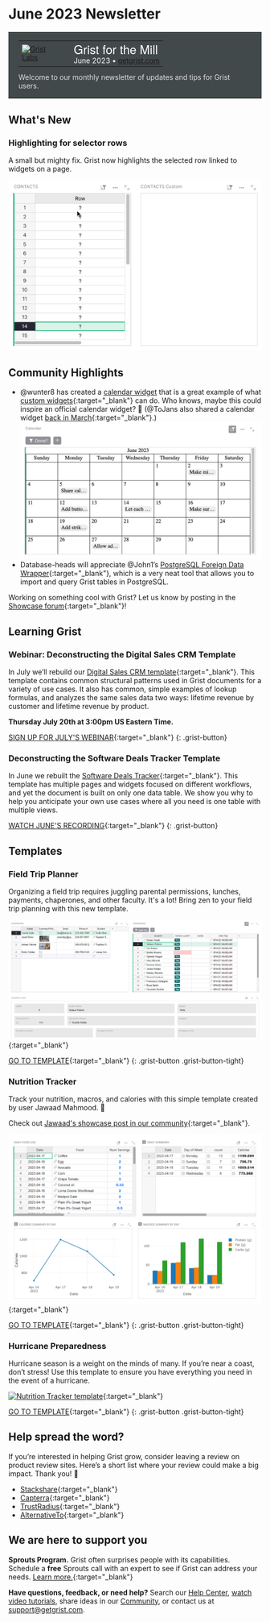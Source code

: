 # June 2023 Newsletter

<style>
  /* restore some poorly overridden defaults */
  .newsletter-header .table {
    background-color: initial;
    border: initial;
  }
  .newsletter-header .table > tbody > tr > td {
    padding: initial;
    border: initial;
    vertical-align: initial;
  }
  .newsletter-header img.header-img {
    padding: initial;
    max-width: initial;
    display: initial;
    padding: initial;
    line-height: initial;
    background-color: initial;
    border: initial;
    border-radius: initial;
    margin: initial;
  }

  /* copy newsletter styles, with a prefix for sufficient specificity */
  .newsletter-header .header {
    border: none;
    padding: 0;
    margin: 0;
  }
  .newsletter-header table > tbody > tr > td.header-image {
    width: 80px;
    padding-right: 16px;
  }
  .newsletter-header table > tbody > tr > td.header-text {
    background-color: #42494B;
    padding: 16px 20px;
  }
  .newsletter-header table.header-top {
    border: none;
    padding: 0;
    margin: 0;
    width: 100%;
  }
  .header-title {
    font-family: Helvetica Neue, Helvetica, Arial, sans-serif;
    font-size: 24px;
    line-height: 28px;
    color: #FFFFFF;
  }
  .header-month {
    color: #FFFFFF;
  }
  .header-welcome {
    margin-top: 12px;
    color: #FFFFFF;
  }
  .newsletter-summary {
    background-color: #e3fff5;
    margin: 0;
    padding: 10px;
  }
  .newsletter-summary-header {
    text-align: center;
    padding-bottom: 10px;
    border-bottom: 1px solid lightgrey;
  }
  .newsletter-summary ul {
    padding-left: 20px;
  }
  .newsletter-summary li {
    margin-bottom: 10px;
  }
  .newsletter-summary li p {
    margin: 0px
  }
</style>
<div class="newsletter-header">
<table class="header" cellpadding="0" cellspacing="0" border="0"><tr>
  <td class="header-text">
    <table class="header-top"><tr>
      <td class="header-image">
        <a href="https://www.getgrist.com">
          <img class="header-img" src="/images/newsletters/grist-labs.png" width="80" height="80" alt="Grist Labs" border="0">
        </a>
      </td>
      <td class="header-top-text">
        <div class="header-title">Grist for the Mill</div>
        <div class="header-month">June 2023
          &#8226; <a href="https://www.getgrist.com/">getgrist.com</a></div>
      </td>
    </tr></table>
    <div class="header-welcome" style="color: #e0e0e0;">
      Welcome to our monthly newsletter of updates and tips for Grist users.
    </div>
  </td>
</tr></table>
</div>

## What's New

### Highlighting for selector rows

A small but mighty fix. Grist now highlights the selected row linked to widgets on a page.

![Selector row highlighting](../images/newsletters/2023-06/select-row-highlighting.gif)

## Community Highlights

* @wunter8 has created a [calendar widget](https://community.getgrist.com/t/simple-calendar-widget/2676) that is a great example of what [custom widgets](https://support.getgrist.com/widget-custom/){:target="\_blank"} can do. Who knows, maybe this could inspire an official calendar widget? 👀 (@ToJans also shared a calendar widget [back in March](https://support.getgrist.com/newsletters/2023-03/#custom-widget-calendar-view){:target="\_blank"}.)
![wunter8's Calendar Widget](../images/newsletters/2023-06/calendar-widget.png)
* Database-heads will appreciate @John1’s [PostgreSQL Foreign Data Wrapper](https://community.getgrist.com/t/postgresql-grist-fdw/2678){:target="\_blank"}, which is a very neat tool that allows you to import and query Grist tables in PostgreSQL.

Working on something cool with Grist? Let us know by posting in the [Showcase forum](https://community.getgrist.com/c/showcase/8){:target="\_blank"}!

## Learning Grist

### Webinar: Deconstructing the Digital Sales CRM Template

In July we’ll rebuild our [Digital Sales CRM template](https://templates.getgrist.com/eVgQezBkmQVc/Digital-Sales-CRM){:target="\_blank"}. This template contains common structural patterns used in Grist documents for a variety of use cases. It also has common, simple examples of lookup formulas, and analyzes the same sales data two ways: lifetime revenue by customer and lifetime revenue by product.

**Thursday July 20th at 3:00pm US Eastern Time.**

[SIGN UP FOR JULY'S WEBINAR](https://www.getgrist.com/webinars/webinar-common-structures-in-grist/?utm_source=support-site&utm_medium=newsletter&utm_campaign=build-webinar&utm_term=july-2023&utm_content=){:target="\_blank"}
{: .grist-button}

### Deconstructing the Software Deals Tracker Template

In June we rebuilt the [Software Deals Tracker](https://templates.getgrist.com/viyGsuqvNF1D/Software-Deals-Tracker){:target="\_blank"}. This template has multiple pages and widgets focused on different workflows, and yet the document is built on only one data table. We show you why to help you anticipate your own use cases where all you need is one table with multiple views.

[WATCH JUNE'S RECORDING](https://www.getgrist.com/webinars/grist-webinar-june-2023/){:target="\_blank"}
{: .grist-button}

## Templates

### Field Trip Planner

Organizing a field trip requires juggling parental permissions, lunches, payments, chaperones, and other faculty. It's a lot! Bring zen to your field trip planning with this new template.

[![Field Trip Planner template](../images/newsletters/2023-06/field-trip-planner.png)](https://templates.getgrist.com/uqUVorrMc23r/Field-Trip-Planner/){:target="\_blank"}

[GO TO TEMPLATE](https://templates.getgrist.com/uqUVorrMc23r/Field-Trip-Planner/){:target="\_blank"}
{: .grist-button .grist-button-tight}

### Nutrition Tracker

Track your nutrition, macros, and calories with this simple template created by user Jawaad Mahmood. 🍏

Check out [Jawaad's showcase post in our community](https://community.getgrist.com/t/create-a-nutrition-tracker-for-tracking-calories-and-macro-nutrients/2483){:target="\_blank"}.

[![Nutrition Tracker template](../images/newsletters/2023-06/nutrition-tracker.png)](https://templates.getgrist.com/wcDYP2AqDdKz/Nutrition-Tracker/){:target="\_blank"}

[GO TO TEMPLATE](https://templates.getgrist.com/wcDYP2AqDdKz/Nutrition-Tracker/){:target="\_blank"}
{: .grist-button .grist-button-tight}

### Hurricane Preparedness

Hurricane season is a weight on the minds of many. If you’re near a coast, don’t stress! Use this template to ensure you have everything you need in the event of a hurricane.

[![Nutrition Tracker template](../images/newsletters/2022-05/hurricane-preparedness.png)](https://templates.getgrist.com/uXMbETLdfriM/Hurricane-Preparedness){:target="\_blank"}

[GO TO TEMPLATE](https://templates.getgrist.com/uXMbETLdfriM/Hurricane-Preparedness){:target="\_blank"}
{: .grist-button .grist-button-tight}

## Help spread the word?
If you’re interested in helping Grist grow, consider leaving a review on product review sites. Here’s a short list where your review could make a big impact. Thank you! 🙏

* [Stackshare](https://stackshare.io/getgrist){:target="\_blank"}
* [Capterra](https://www.capterra.com/p/232821/Grist/){:target="\_blank"}
* [TrustRadius](https://www.trustradius.com/products/grist/){:target="\_blank"}
* [AlternativeTo](https://alternativeto.net/software/grist/about/){:target="\_blank"}

## We are here to support you

**Sprouts Program.** Grist often surprises people with its capabilities. Schedule a **free** Sprouts call with an expert to see if Grist can address your needs. [Learn more.](https://www.getgrist.com/sprouts-program/){:target="\_blank"}

**Have questions, feedback, or need help?** Search our [Help Center](../index.md), [watch video
tutorials](https://www.youtube.com/channel/UCx0ioQrrC-bIrkmZ7ZULr0g/playlists), share ideas in our
[Community](https://community.getgrist.com), or contact us at <support@getgrist.com>.